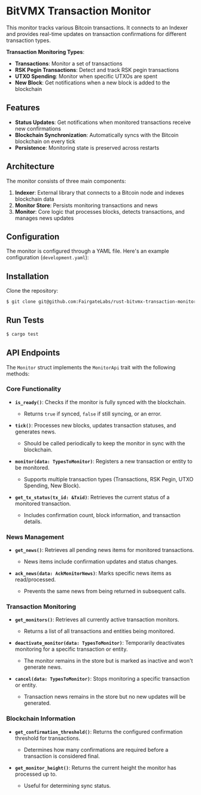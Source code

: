 # BitVMX Transaction Monitor

This monitor tracks various Bitcoin transactions. It connects to an Indexer and provides real-time updates on transaction confirmations for different transaction types.

**Transaction Monitoring Types**:
  - **Transactions**: Monitor a set of transactions
  - **RSK Pegin Transactions**: Detect and track RSK pegin transactions
  - **UTXO Spending**: Monitor when specific UTXOs are spent
  - **New Block**: Get notifications when a new block is added to the blockchain
  
## Features

- **Status Updates**: Get notifications when monitored transactions receive new confirmations
- **Blockchain Synchronization**: Automatically syncs with the Bitcoin blockchain on every tick
- **Persistence**: Monitoring state is preserved across restarts

## Architecture

The monitor consists of three main components:

1. **Indexer**: External library that connects to a Bitcoin node and indexes blockchain data
2. **Monitor Store**: Persists monitoring transactions and news
3. **Monitor**: Core logic that processes blocks, detects transactions, and manages news updates

## Configuration

The monitor is configured through a YAML file. Here's an example configuration (`development.yaml`):

## Installation

Clone the repository:

```bash
$ git clone git@github.com:FairgateLabs/rust-bitvmx-transaction-monitor
``` 

## Run Tests
```bash
$ cargo test
```

## API Endpoints

The `Monitor` struct implements the `MonitorApi` trait with the following methods:

### Core Functionality

- **`is_ready()`**: Checks if the monitor is fully synced with the blockchain.
  - Returns `true` if synced, `false` if still syncing, or an error.

- **`tick()`**: Processes new blocks, updates transaction statuses, and generates news.
  - Should be called periodically to keep the monitor in sync with the blockchain.

- **`monitor(data: TypesToMonitor)`**: Registers a new transaction or entity to be monitored.
  - Supports multiple transaction types (Transactions, RSK Pegin, UTXO Spending, New Block).

- **`get_tx_status(tx_id: &Txid)`**: Retrieves the current status of a monitored transaction.
  - Includes confirmation count, block information, and transaction details.

### News Management

- **`get_news()`**: Retrieves all pending news items for monitored transactions.
  - News items include confirmation updates and status changes.

- **`ack_news(data: AckMonitorNews)`**: Marks specific news items as read/processed.
  - Prevents the same news from being returned in subsequent calls.

### Transaction Monitoring

- **`get_monitors()`**: Retrieves all currently active transaction monitors.
  - Returns a list of all transactions and entities being monitored.

- **`deactivate_monitor(data: TypesToMonitor)`**: Temporarily deactivates monitoring for a specific transaction or entity.
  - The monitor remains in the store but is marked as inactive and won't generate news.

- **`cancel(data: TypesToMonitor)`**: Stops monitoring a specific transaction or entity.
  - Transaction news remains in the store but no new updates will be generated.

### Blockchain Information

- **`get_confirmation_threshold()`**: Returns the configured confirmation threshold for transactions.
  - Determines how many confirmations are required before a transaction is considered final.

- **`get_monitor_height()`**: Returns the current height the monitor has processed up to.
  - Useful for determining sync status.
